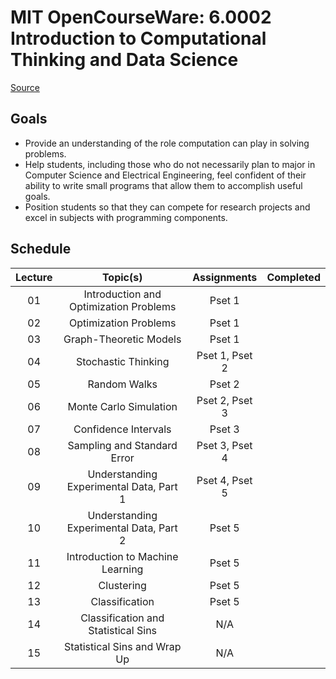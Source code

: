 # MIT OpenCourseWare: 6.0002 Introduction to Computational Thinking and Data Science

[Source](https://ocw.mit.edu/courses/6-0002-introduction-to-computational-thinking-and-data-science-fall-2016)

## Goals

* Provide an understanding of the role computation can play in solving problems.
* Help students, including those who do not necessarily plan to major in Computer Science and Electrical Engineering, feel confident of their ability to write small programs that allow them to accomplish useful goals.
* Position students so that they can compete for research projects and excel in subjects with programming components.

## Schedule

| Lecture | Topic(s)                                                        | Assignments    | Completed |
|:-------:|:---------------------------------------------------------------:|:--------------:|:---------:|
| 01      | Introduction and Optimization Problems                          | Pset 1         |           |
| 02      | Optimization Problems                                           | Pset 1         |           |
| 03      | Graph-Theoretic Models                                          | Pset 1         |           |
| 04      | Stochastic Thinking                                             | Pset 1, Pset 2 |           |
| 05      | Random Walks                                                    | Pset 2         |           |
| 06      | Monte Carlo Simulation                                          | Pset 2, Pset 3 |           |
| 07      | Confidence Intervals                                            | Pset 3         |           |
| 08      | Sampling and Standard Error                                     | Pset 3, Pset 4 |           |
| 09      | Understanding Experimental Data, Part 1                         | Pset 4, Pset 5 |           |
| 10      | Understanding Experimental Data, Part 2                         | Pset 5         |           |
| 11      | Introduction to Machine Learning                                | Pset 5         |           |
| 12      | Clustering                                                      | Pset 5         |           |
| 13      | Classification                                                  | Pset 5         |           |
| 14      | Classification and Statistical Sins                             | N/A            |           |
| 15      | Statistical Sins and Wrap Up                                    | N/A            |           |
